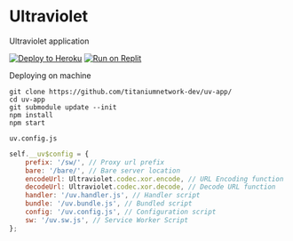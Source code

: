 # Ultraviolet
Ultraviolet application

[![Deploy to Heroku](https://raw.githubusercontent.com/BinBashBanana/deploy-buttons/master/buttons/remade/heroku.svg)](https://heroku.com/deploy/?template=https://github.com/apersongithub/MHTMLREPOS)
[![Run on Replit](https://raw.githubusercontent.com/BinBashBanana/deploy-buttons/master/buttons/remade/replit.svg)](https://replit.com/github/titaniumnetwork-dev/uv-app)

Deploying on machine

```
git clone https://github.com/titaniumnetwork-dev/uv-app/
cd uv-app
git submodule update --init
npm install
npm start
```

`uv.config.js`

```javascript
self.__uv$config = {
    prefix: '/sw/', // Proxy url prefix
    bare: '/bare/', // Bare server location
    encodeUrl: Ultraviolet.codec.xor.encode, // URL Encoding function
    decodeUrl: Ultraviolet.codec.xor.decode, // Decode URL function
    handler: '/uv.handler.js', // Handler script
    bundle: '/uv.bundle.js', // Bundled script
    config: '/uv.config.js', // Configuration script
    sw: '/uv.sw.js', // Service Worker Script
};
```

